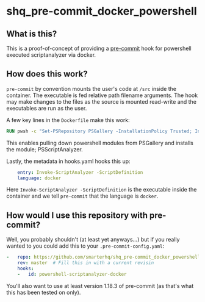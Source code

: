 shq_pre-commit_docker_powershell
========================

## What is this?

This is a proof-of-concept of providing a [pre-commit](http://pre-commit.com) hook for powershell executed scriptanalyzer via docker.

## How does this work?

`pre-commit` by convention mounts the user's code at `/src` inside the container. The executable is fed relative path filename arguments. The hook may make changes to the files as the source is mounted read-write and the executables are run as the user.

A few key lines in the `Dockerfile` make this work:

```dockerfile
RUN pwsh -c "Set-PSRepository PSGallery -InstallationPolicy Trusted; Install-Module PSScriptAnalyzer -Force"
```

This enables pulling down powershell modules from PSGallery and installs the module; PSScriptAnalyzer.

Lastly, the metadata in hooks.yaml hooks this up:

```yaml
    entry: Invoke-ScriptAnalyzer -ScriptDefinition
    language: docker
```

Here `Invoke-ScriptAnalyzer -ScriptDefinition` is the executable inside the container and we tell `pre-commit` that the language is `docker`.


## How would I use this repository with pre-commit?

Well, you probably shouldn't (at least yet anyways...) but if you really wanted to you could add this to your `.pre-commit-config.yaml`:

```yaml
-   repo: https://github.com/smarterhq/shq_pre-commit_docker_powershell
    rev: master  # Fill this in with a current revisin
    hooks:
    -   id: powershell-scriptanalyzer-docker
```

You'll also want to use at least version 1.18.3 of pre-commit (as that's what this has been tested on only).
